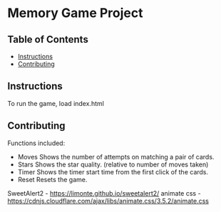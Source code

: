 # Memory Game Project

## Table of Contents

* [Instructions](#instructions)
* [Contributing](#contributing)

## Instructions

To run the game, load index.html


## Contributing

Functions included:

- Moves
  Shows the number of attempts on matching a pair of cards.
- Stars
  Shows the star quality. (relative to number of moves taken)
- Timer
  Shows the timer start time from the first click of the cards.
- Reset
  Resets the game.

SweetAlert2 - https://limonte.github.io/sweetalert2/
animate css - https://cdnjs.cloudflare.com/ajax/libs/animate.css/3.5.2/animate.css

